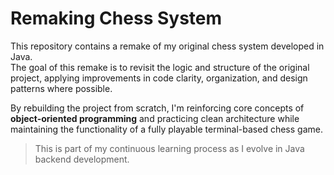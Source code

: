# Remaking Chess System

This repository contains a remake of my original chess system developed in Java.  
The goal of this remake is to revisit the logic and structure of the original project, applying improvements in code clarity, organization, and design patterns where possible.

By rebuilding the project from scratch, I'm reinforcing core concepts of **object-oriented programming** and practicing clean architecture while maintaining the functionality of a fully playable terminal-based chess game.

> This is part of my continuous learning process as I evolve in Java backend development.
